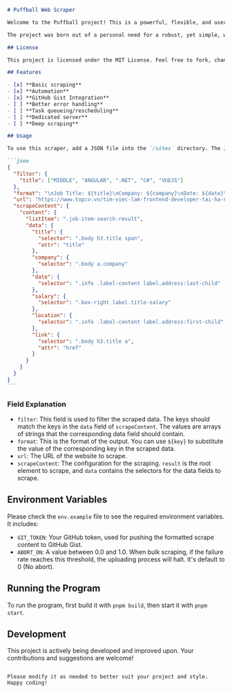 ````markdown
# Puffball Web Scraper

Welcome to the Puffball project! This is a powerful, flexible, and user-friendly web scraping tool designed with the goal of making data collection more efficient and accessible. Whether you're a developer, a data scientist, or just a curious individual, this tool is designed to help you gather and analyze data from the web.

The project was born out of a personal need for a robust, yet simple, web scraping tool that could handle a variety of scraping tasks. It's been developed and refined over time, and will continue to be improved upon based on user feedback and personal use.

## License

This project is licensed under the MIT License. Feel free to fork, change, and use it as you see fit.

## Features

- [x] **Basic scraping**
- [x] **Automation**
- [x] **GitHub Gist Integration**
- [ ] **Better error handling**
- [ ] **Task queueing/rescheduling**
- [ ] **Dedicated server**
- [ ] **Deep scraping**

## Usage

To use this scraper, add a JSON file into the `/sites` directory. The JSON file should follow this template:

```json
{
  "filter": {
    "title": ["MIDDLE", "ANGULAR", ".NET", "C#", "VUEJS"]
  },
  "format": "\nJob Title: ${title}\nCompany: ${company}\nDate: ${date}\nLocation: ${location}\nLink: ${link}\nSalary: ${salary}\n------------------------\n",
  "url": "https://www.topcv.vn/tim-viec-lam-frontend-developer-tai-ha-noi-kl1?sort=new",
  "scrapeContent": {
    "content": {
      "listItem": ".job-item-search-result",
      "data": {
        "title": {
          "selector": ".body h3.title span",
          "attr": "title"
        },
        "company": {
          "selector": ".body a.company"
        },
        "date": {
          "selector": ".info .label-content label.address:last-child"
        },
        "salary": {
          "selector": ".box-right label.title-salary"
        },
        "location": {
          "selector": ".info .label-content label.address:first-child"
        },
        "link": {
          "selector": ".body h3.title a",
          "attr": "href"
        }
      }
    }
  }
}
```
````

### Field Explanation

- `filter`: This field is used to filter the scraped data. The keys should match the keys in the `data` field of `scrapeContent`. The values are arrays of strings that the corresponding data field should contain.
- `format`: This is the format of the output. You can use `${key}` to substitute the value of the corresponding key in the scraped data.
- `url`: The URL of the website to scrape.
- `scrapeContent`: The configuration for the scraping. `result` is the root element to scrape, and `data` contains the selectors for the data fields to scrape.

## Environment Variables

Please check the `env.example` file to see the required environment variables. It includes:

- `GIT_TOKEN`: Your GitHub token, used for pushing the formatted scrape content to GitHub Gist.
- `ABORT_ON`: A value between 0.0 and 1.0. When bulk scraping, if the failure rate reaches this threshold, the uploading process will halt. It's default to 0 (No abort).

## Running the Program

To run the program, first build it with `pnpm build`, then start it with `pnpm start`.

## Development

This project is actively being developed and improved upon. Your contributions and suggestions are welcome!

```

Please modify it as needed to better suit your project and style. Happy coding!
```
